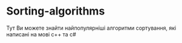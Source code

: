 # Sorting-algorithms

Тут Ви можете знайти найпопулярніші алгоритми сортування, які написані на мові с++ та с#
